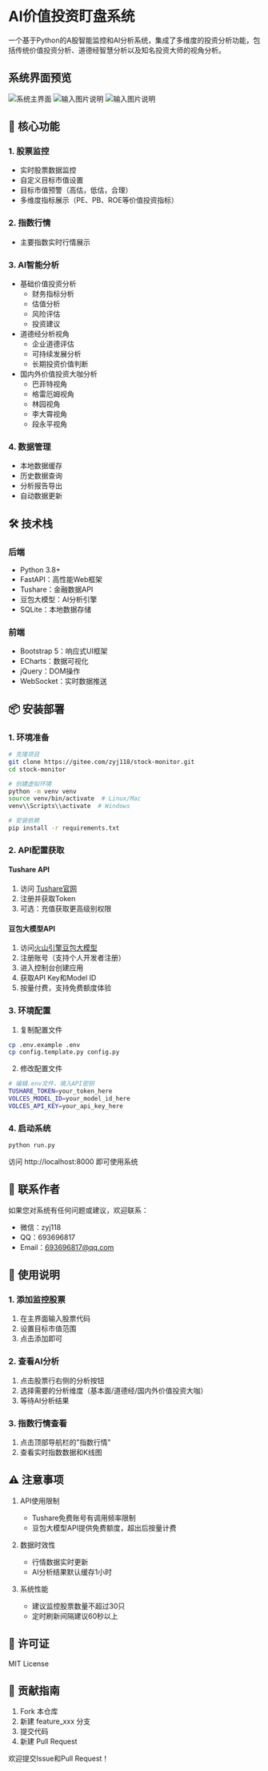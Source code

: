 # AI价值投资盯盘系统

一个基于Python的A股智能监控和AI分析系统，集成了多维度的投资分析功能，包括传统价值投资分析、道德经智慧分析以及知名投资大师的视角分析。

## 系统界面预览
![系统主界面](docs/images/main.png)
![输入图片说明](docs/images/image2.png)
![输入图片说明](docs/images/image.png)
## 🚀 核心功能

### 1. 股票监控
- 实时股票数据监控
- 自定义目标市值设置
- 目标市值预警（高估，低估，合理）
- 多维度指标展示（PE、PB、ROE等价值投资指标）

### 2. 指数行情
- 主要指数实时行情展示


### 3. AI智能分析
- 基础价值投资分析
  - 财务指标分析
  - 估值分析
  - 风险评估
  - 投资建议
- 道德经分析视角
  - 企业道德评估
  - 可持续发展分析
  - 长期投资价值判断
- 国内外价值投资大咖分析
  - 巴菲特视角
  - 格雷厄姆视角
  - 林园视角
  - 李大霄视角
  - 段永平视角

### 4. 数据管理
- 本地数据缓存
- 历史数据查询
- 分析报告导出
- 自动数据更新

## 🛠️ 技术栈

### 后端
- Python 3.8+
- FastAPI：高性能Web框架
- Tushare：金融数据API
- 豆包大模型：AI分析引擎
- SQLite：本地数据存储

### 前端
- Bootstrap 5：响应式UI框架
- ECharts：数据可视化
- jQuery：DOM操作
- WebSocket：实时数据推送

## 📦 安装部署

### 1. 环境准备
```bash
# 克隆项目
git clone https://gitee.com/zyj118/stock-monitor.git
cd stock-monitor

# 创建虚拟环境
python -m venv venv
source venv/bin/activate  # Linux/Mac
venv\\Scripts\\activate  # Windows

# 安装依赖
pip install -r requirements.txt
```

### 2. API配置获取

#### Tushare API
1. 访问 [Tushare官网](https://tushare.pro/register?reg=431380)
2. 注册并获取Token
3. 可选：充值获取更高级别权限

#### 豆包大模型API
1. 访问[火山引擎豆包大模型](https://www.volcengine.com/product/doubao)
2. 注册账号（支持个人开发者注册）
3. 进入控制台创建应用
4. 获取API Key和Model ID
5. 按量付费，支持免费额度体验

### 3. 环境配置
1. 复制配置文件
```bash
cp .env.example .env
cp config.template.py config.py
```

2. 修改配置文件
```bash
# 编辑.env文件，填入API密钥
TUSHARE_TOKEN=your_token_here
VOLCES_MODEL_ID=your_model_id_here
VOLCES_API_KEY=your_api_key_here
```

### 4. 启动系统
```bash
python run.py
```
访问 http://localhost:8000 即可使用系统

## 🤝 联系作者

如果您对系统有任何问题或建议，欢迎联系：

- 微信：zyj118
- QQ：693696817
- Email：693696817@qq.com

## 📝 使用说明

### 1. 添加监控股票
1. 在主界面输入股票代码
2. 设置目标市值范围
3. 点击添加即可

### 2. 查看AI分析
1. 点击股票行右侧的分析按钮
2. 选择需要的分析维度（基本面/道德经/国内外价值投资大咖）
3. 等待AI分析结果

### 3. 指数行情查看
1. 点击顶部导航栏的"指数行情"
2. 查看实时指数数据和K线图

## ⚠️ 注意事项

1. API使用限制
   - Tushare免费账号有调用频率限制
   - 豆包大模型API提供免费额度，超出后按量计费

2. 数据时效性
   - 行情数据实时更新
   - AI分析结果默认缓存1小时

3. 系统性能
   - 建议监控股票数量不超过30只
   - 定时刷新间隔建议60秒以上

## 📄 许可证

MIT License

## 🤝 贡献指南

1. Fork 本仓库
2. 新建 feature_xxx 分支
3. 提交代码
4. 新建 Pull Request

欢迎提交Issue和Pull Request！ 